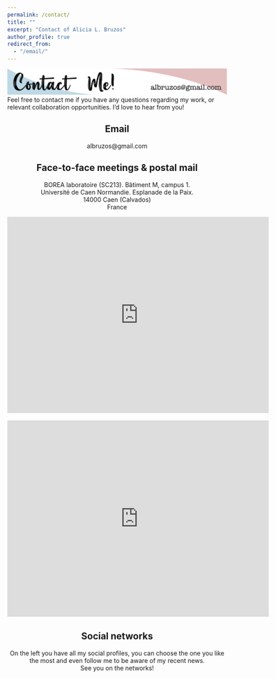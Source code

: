 ```yaml
---
permalink: /contact/
title: ""
excerpt: "Contact of Alicia L. Bruzos"
author_profile: true
redirect_from: 
  - "/email/"
---
```


<img src='/images/ContactMe_v1.png'>  
Feel free to contact me if you have any questions regarding my work, or relevant collaboration opportunities. I’d love to hear from you!  

<h2 align="center">Email</h2>

<p align="center">
albruzos@gmail.com  <br>
</p>

<h2 align="center">Face-to-face meetings & postal mail</h2>

<p align="center">
BOREA laboratoire (SC213). Bâtiment M, campus 1.  <br>
Université de Caen Normandie. Esplanade de la Paix.  <br>
14000 Caen (Calvados)  <br>
France  <br>
</p>



<p align="center"><iframe src="https://www.google.com/maps/place/Caen-Normandy+University/@49.192806,-0.3665009,17z/data=!3m1!4b1!4m6!3m5!1s0x480a42b75813457b:0xd99626255df62e13!8m2!3d49.192806!4d-0.363926!16zL20vMGh3el8?entry=ttu" width="600" height="450" style="border:0;" allowfullscreen="" loading="lazy" referrerpolicy="no-referrer-when-downgrade"></iframe></p>


<p align="center"><iframe src="https://www.google.com/maps/embed?pb=!1m18!1m12!1m3!1d2481.99790390351!2d-0.13092878423839782!3d51.531598279639184!2m3!1f0!2f0!3f0!3m2!1i1024!2i768!4f13.1!3m3!1m2!1s0x48761b2356c7b3d9%3A0xb8647f199e3caae7!2sFrancis%20Crick%20Institute!5e0!3m2!1sen!2suk!4v1657903565479!5m2!1sen!2suk" width="600" height="450" style="border:0;" allowfullscreen="" loading="lazy" referrerpolicy="no-referrer-when-downgrade"></iframe></p>

<h2 align="center">Social networks</h2>

<p align="center">
On the left you have all my social profiles, you can choose the one you like the most and even follow me to be aware of my recent news. <br>
See you on the networks! <br>
<br>
</p>

<!---

### Face-to-face and postal mail:
The Francis Crick Institute  
1 Midland Road  
London NW1 1AT  
United Kingdom  

### E-mail:
albruzos@gmail.com  
alicia.bruzos@crick.ac.uk  

### Social networks:
On the left you have all my social profiles, you can choose the one you like the most and even follow me to be aware of my recent news. See you on the networks! [@BruzosAliciaL](https://twitter.com/BruzosAliciaL)  


[LinkedIn](https://www.linkedin.com/in/alicialopezbruzos)  
[ResearchGate](https://www.researchgate.net/profile/Alicia-Bruzos)
--->
